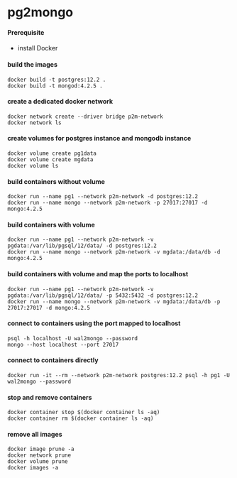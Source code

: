 # pg2mongo

#### Prerequisite 
* install Docker

#### build the images
```
docker build -t postgres:12.2 .
docker build -t mongod:4.2.5 .
```

#### create a dedicated docker network
```
docker network create --driver bridge p2m-network
docker network ls
```

#### create volumes for postgres instance and mongodb instance
```
docker volume create pg1data
docker volume create mgdata
docker volume ls
```

#### build containers without volume
```
docker run --name pg1 --network p2m-network -d postgres:12.2
docker run --name mongo --network p2m-network -p 27017:27017 -d mongo:4.2.5
```

#### build containers with volume
```
docker run --name pg1 --network p2m-network -v pgdata:/var/lib/pgsql/12/data/ -d postgres:12.2
docker run --name mongo --network p2m-network -v mgdata:/data/db -d mongo:4.2.5
```

#### build containers with volume and map the ports to localhost
```
docker run --name pg1 --network p2m-network -v pgdata:/var/lib/pgsql/12/data/ -p 5432:5432 -d postgres:12.2
docker run --name mongo --network p2m-network -v mgdata:/data/db -p 27017:27017 -d mongo:4.2.5
```

#### connect to containers using the port mapped to localhost
```
psql -h localhost -U wal2mongo --password
mongo --host localhost --port 27017
```

#### connect to containers directly
```
docker run -it --rm --network p2m-network postgres:12.2 psql -h pg1 -U wal2mongo --password
```

#### stop and remove containers
```
docker container stop $(docker container ls -aq)
docker container rm $(docker container ls -aq)
```

#### remove all images
```
docker image prune -a
docker network prune
docker volume prune
docker images -a
```

